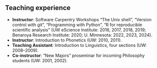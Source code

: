 
## Teaching experience
- **Instructor**: Software Carpentry Workshops “The Unix shell”, “Version control with git”, “Programming with Python”, “R for reproducible scientific analysis” (UW eScience Institute: 2016, 2017, 2018, 2019; Benaroya Research Institute: 2020; U. Minnesota: 2022, 2023, 2024).
- **Instructor**: Introduction to Phonetics (UW: 2010, 2011).
- **Teaching Assistant**: Introduction to Linguistics, four sections (UW: 2008–2009).
- **Co-instructor**: “New Majors” proseminar for incoming Philosophy students (UW: 2001, 2002).
